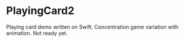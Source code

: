 # PlayingCard2
Playing card demo written on Swift. Concentration game variation with animation. Not ready yet.
